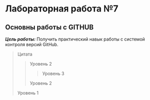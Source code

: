 # Лабораторная работа №7

## Основны работы с GITHUB

***Цель работы:*** Получить практический навык работы с системой контроля версий GitHub.

>Цитата 
>> Уровень 2
>>> Уровень 3
>>
>> Уровень 2
>
>Уровень 1
